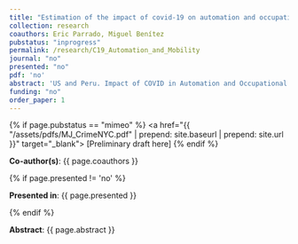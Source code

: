 ```yaml
---
title: "Estimation of the impact of covid-19 on automation and occupational mobility in Peru and the USA"
collection: research
coauthors: Eric Parrado, Miguel Benítez
pubstatus: "inprogress"
permalink: /research/C19_Automation_and_Mobility
journal: "no"
presented: "no"
pdf: 'no'
abstract: 'US and Peru. Impact of COVID in Automation and Occupational mobility.'
funding: "no"
order_paper: 1
---
```


{% if page.pubstatus == "mimeo" %}
<a href="{{ "/assets/pdfs/MJ_CrimeNYC.pdf" | prepend: site.baseurl | prepend: site.url }}" target="_blank"> [Preliminary draft here] </a>
{% endif %}

<p><b>Co-author(s)</b>: {{ page.coauthors }} </p>

{% if page.presented != 'no' %}
<p><b>Presented in</b>: {{ page.presented }} </p>
{% endif %}

<div class ="text"><p align="justify"><b>Abstract</b>: {{ page.abstract }} </p></div>
